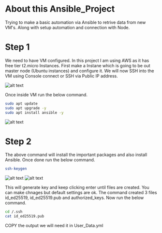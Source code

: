 # About this Ansible_Project
Trying to make a basic automation via Ansible to retrive data from new VM's. Along with setup automation and connection with Node.

# Step 1
We need to have VM configured. In this project I am using AWS as it has free tier t2.micro Instances. First make a Instane which is going to be out master node (Ubuntu instances) and configure it. We will now SSH into the VM using Console connect or SSH via Public IP address. 

![alt text](1.PNG)

Once inside VM run the below command.

```bash
sudo apt update
sudo apt upgrade -y
sudo apt install ansible -y
```
![alt text](2.PNG)

# Step 2
The above command will install the important packages and also install Ansible. 
Once done run the below command.

```bash
ssh-keygen
```
![alt text](3.PNG)
![alt text](4.PNG)

This will generate key and keep clicking enter until files are created. You can make chnages but default settings are ok. The command created 3 files id_ed25519, id_ed25519.pub and authorized_keys.
Now run the below command.

```bash
cd /.ssh
cat id_ed25519.pub
```
COPY the output we will need it in User_Data.yml

